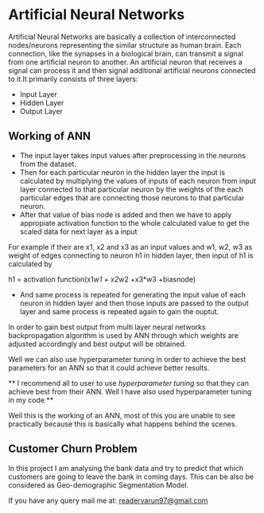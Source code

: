 # Artificial Neural Networks

Artificial Neural Networks are basically a collection of interconnected nodes/neurons representing the similar structure as human brain.
Each connection, like the synapses in a biological brain, can transmit a signal from one artificial neuron to another. An artificial neuron that receives a signal can process it and then signal additional artificial neurons connected to it.It primarily consists of three layers:

- Input Layer
- Hidden Layer
- Output Layer

## Working of ANN

- The input layer takes input values after preprocessing in the neurons from the dataset.
- Then for each particular neuron in the hidden layer the input is calculated by multiplying the values of inputs of each neuron from input layer connected to that particular neuron by the weights of the each particular edges that are connecting those neurons to that particular neuron.
- After that value of bias node is added and then we have to apply appropiate activation function to the whole calculated value to get the scaled data for next layer as a input

For example if their are x1, x2 and x3 as an input values and w1, w2, w3 as weight of edges connecting to neuron h1 in hidden layer, then input of h1 is calculated by

h1 = activation function(x1*w1 + x2*w2 +x3*w3 +biasnode)

- And same process is repeated for generating the input value of each neuron in hidden layer and then those inputs are passed to the output layer and same process is repeated again to gain the ouptut. 

In order to gain best output from multi layer neural networks backpropagation algorithm is used by ANN through which weights are adjusted accordingly and best output will be obtained.

Well we can also use hyperparameter tuning in order to achieve the best parameters for an ANN so that it could achieve better results.

** I recommend all to user to use  _hyperparameter tuning_ so that they can achieve best from their ANN. Well I have also used hyperparameter tuning in my code **

Well this is the working of an ANN,  most of this you are unable to see practically because this is basically what happens behind the scenes.

## Customer Churn Problem

In this project I am analysing the bank data and try to predict that which customers are going to leave the bank in coming days. This can be also be considered as Geo-demographic Segmentation Model. 

If you have any query mail me at: readervarun97@gmail.com

